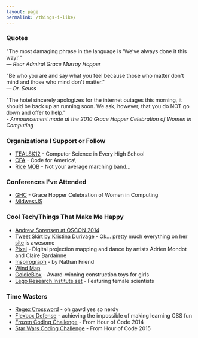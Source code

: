 ```yaml
---
layout: page
permalink: /things-i-like/
---
```


### Quotes

"The most damaging phrase in the language is 'We’ve always done it this way!'"<br>  *— Rear Admiral Grace Murray Hopper*

"Be who you are and say what you feel because those who matter don't mind and those who mind don't matter."<br> *— Dr. Seuss*

"The hotel sincerely apologizes for the internet outages this morning, it should be back up an running soon. We ask, however, that you do NOT go down and offer to help."<br> *- Announcement made at the 2010 Grace Hopper Celebration of Women in Computing*


### Organizations I Support or Follow

* [TEALSK12](https://www.tealsk12.org/) - Computer Science in Every High School
* [CFA](http://www.codeforamerica.org/) - Code for America\
* [Rice MOB](mob.rice.edu) - Not your average marching band...

### Conferences I've Attended
* [GHC](http://gracehopper.anitaborg.org/) - Grace Hopper Celebration of Women in Computing
* [MidwestJS](http://midwestjs.com/)

### Cool Tech/Things That Make Me Happy
* [Andrew Sorensen at OSCON 2014](https://www.youtube.com/watch?v=yY1FSsUV-8c)
* [Tweet Skirt by Kristina Durivage](http://portfolio.gelicia.com/tweetskirt/) - Ok... pretty much everything on her [site](http://portfolio.gelicia.com/) is awesome
* [Pixel](http://www.thisiscolossal.com/2015/01/pixel-a-mesmerizing-dance-performance-incorporating-digital-projection/) - Digital projection mapping and dance by artists Adrien Mondot and Claire Bardainne
* [Inspirograph](http://nathanfriend.io/inspirograph/) - by Nathan Friend
* [Wind Map](http://hint.fm/wind/)
* [GoldieBlox](http://www.goldieblox.com/) - Award-winning construction toys for girls
* [Lego Research Institute set](http://shop.lego.com/en-US/Research-Institute-21110) - Featuring female scientists

### Time Wasters
* [Regex Crossword](https://regexcrossword.com/) - oh gawd yes so nerdy
* [Flexbox Defense](http://www.flexboxdefense.com/) - achieving the impossible of making learning CSS fun
* [Frozen Coding Challenge](https://studio.code.org/s/frozen/stage/1/puzzle/1) - From Hour of Code 2014
* [Star Wars Coding Challenge](https://studio.code.org/s/starwars/stage/1/puzzle/1) - From Hour of Code 2015
